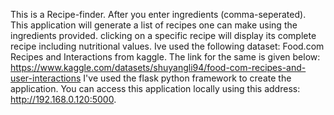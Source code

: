 This is a Recipe-finder. 
After you enter ingredients (comma-seperated).
This application will generate a list of recipes one can make using the ingredients provided.
clicking on a specific recipe will display its complete recipe including nutritional values.
Ive used the following dataset: Food.com Recipes and Interactions from kaggle.
The link for the same is given below: https://www.kaggle.com/datasets/shuyangli94/food-com-recipes-and-user-interactions
I've used the flask python framework to create the application.
You can access this application locally using this address: http://192.168.0.120:5000.
